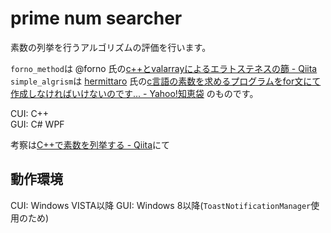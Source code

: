 # prime num searcher

素数の列挙を行うアルゴリズムの評価を行います。

`forno_method`は @forno 氏の[c++とvalarrayによるエラトステネスの篩 - Qiita](http://qiita.com/forno/items/2022d523d4e34fd86fe1)  
`simple_algrism`は [hermittaro](https://chiebukuro.yahoo.co.jp/my/hermittaro) 氏の[c言語の素数を求めるプログラムをfor文にて作成しなければいけないのです... - Yahoo!知恵袋](https://detail.chiebukuro.yahoo.co.jp/qa/question_detail/q11145530946#a359067356)
のものです。

CUI: C++  
GUI: C# WPF

考察は[C++で素数を列挙する - Qiita](https://qiita.com/yumetodo/items/8a885b4f774e88daad85)にて

## 動作環境

CUI: Windows VISTA以降
GUI: Windows 8以降(`ToastNotificationManager`使用のため)
